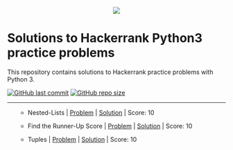 <p align="center"><img src="https://i0.wp.com/gradsingames.com/wp-content/uploads/2016/05/856771_668224053197841_1943699009_o.png" ></p>

# Solutions to Hackerrank Python3 practice problems
This repository contains solutions to Hackerrank practice problems with Python 3.

[![GitHub last commit](https://img.shields.io/github/last-commit/christiangobin/hackerrank_py?style=plastic)](https://github.com/christiangobin/hackerrank_py)
[![GitHub repo size](https://img.shields.io/github/repo-size/christiangobin/hackerrank_py?style=plastic)](https://github.com/christiangobin/hackerrank_py)
<hr>
<ul>
  
  - Nested-Lists | [Problem](https://www.hackerrank.com/challenges/nested-list/problem) | [Solution](https://github.com/christiangobin/hackerrank_py/nested_list_soln.py) | Score: 10
  
  - Find the Runner-Up Score | [Problem](https://www.hackerrank.com/challenges/find-second-maximum-number-in-a-list/problem) | [Solution](https://github.com/christiangobin/hackerrank_py/runner_up_soln.py) | Score: 10
  
  - Tuples | [Problem](https://www.hackerrank.com/challenges/python-tuples/problem) | [Solution](https://github.com/christiangobin/hackerrank_py/tuples_soln.py) | Score: 10

</ul>
